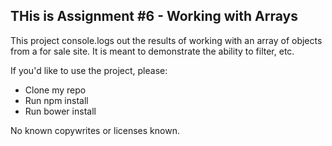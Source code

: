 ## THis is Assignment #6 - Working with Arrays

This project console.logs out the results of working with an array of objects from a for sale site. It is meant to demonstrate the ability to filter, etc.

If you'd like to use the project, please:

 - Clone my repo
 - Run npm install
 - Run bower install

No known copywrites or licenses known.
